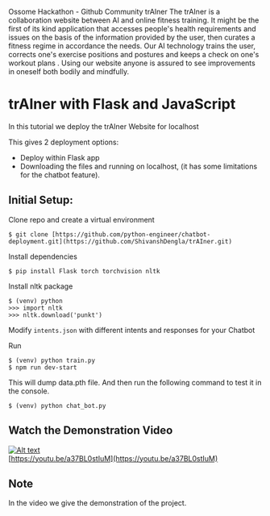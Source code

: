 Ossome Hackathon - Github Community
trAIner
The trAIner is a collaboration website between AI and online fitness training. It might be the first of its kind application that accesses people's health requirements and issues on the basis of the information provided by the user, then curates a fitness regime in accordance the needs. Our AI technology trains the user, corrects one's exercise positions and postures and keeps a check on one's workout plans . Using our website anyone is assured to see improvements in oneself both bodily and mindfully.


# trAIner with Flask and JavaScript

In this tutorial we deploy the trAIner Website for localhost

This gives 2 deployment options:
- Deploy within Flask app
- Downloading the files and running on localhost, (it has some limitations for the chatbot feature).

## Initial Setup:


Clone repo and create a virtual environment
```
$ git clone [https://github.com/python-engineer/chatbot-deployment.git](https://github.com/ShivanshDengla/trAIner.git)
```
Install dependencies
```
$ pip install Flask torch torchvision nltk
```
Install nltk package
```
$ (venv) python
>>> import nltk
>>> nltk.download('punkt')
```
Modify `intents.json` with different intents and responses for your Chatbot

Run
```
$ (venv) python train.py
$ npm run dev-start

```
This will dump data.pth file. And then run
the following command to test it in the console.
```
$ (venv) python chat_bot.py
```


## Watch the Demonstration Video
[![Alt text](https://img.youtube.com/vi/a37BL0stIuM/hqdefault.jpg)](https://youtu.be/a37BL0stIuM)  
[https://youtu.be/a37BL0stIuM](https://youtu.be/a37BL0stIuM)

## Note
In the video we give the demonstration of the project.

